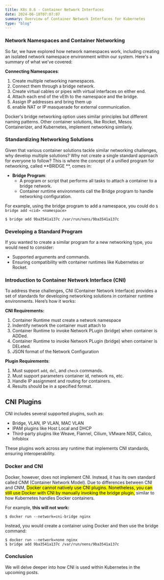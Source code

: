 ```yaml
---
title: K8s 8.6 - Container Network Interfaces
date: 2024-06-18T07:07:07
summary: Overview of Container Network Interfaces for Kubernetes
type: "blog"
---
```


### Network Namespaces and Container Networking

So far, we have explored how network namespaces work, including creating an isolated network namespace environment within our system. Here's a summary of what we've covered:

**Connecting Namespaces**:
1) Create multiple networking namespaces.
2) Connect them through a bridge network.
3) Create virtual cables or pipes with virtual interfaces on either end.
4) Attach each end of the vEth to the namespace and the bridge.
5) Assign IP addresses and bring them up
6) enable NAT or IP masquerade for external communication.

Docker's bridge networking option uses similar principles but different naming patterns. Other container solutions, like Rocket, Mesos Containerizer, and Kubernetes, implement networking similarly.

### Standardizing Networking Solutions

Given that various container solutions tackle similar networking challenges, why develop multiple solutions? Why not create a single standard approach for everyone to follow? This is where the concept of a unified program for networking, called **BRIDGE **, comes in:

- **Bridge Program**: 
  - A program or script that performs all tasks to attach a container to a bridge network.
  - Container runtime environments call the Bridge program to handle networking configuration.

For example, using the bridge program to add a namespace, you could do `$ bridge add <cid> <namespace>
`
```
$ bridge add 9ba3541a137c /var/run/nens/9ba3541a137c
```

### Developing a Standard Program

If you wanted to create a similar program for a new networking type, you would need to consider:

- Supported arguments and commands.
- Ensuring compatibility with container runtimes like Kubernetes or Rocket.

### Introduction to Container Network Interface (CNI)

To address these challenges, CNI (Container Network Interface) provides a set of standards for developing networking solutions in container runtime environments. Here’s how it works:

**CNI Requirements:**
1. Container Runtime must create a network namespace
2. Indentify network the container must attach to
3. Container Runtime to invoke Network PLugin (bridge) when container is ADDed.
4. Container Runtime to invoke Network PLugin (bridge) when container is DELeted.
5. JSON format of the Network Configuration

**Plugin Requirements**:
1. Must support `add`, `del`, and `check` commands.
2. Must support parameters container id, network ns, etc.
3. Handle IP assignment and routing for containers.
4. Results should be in a specified format.

## CNI Plugins

CNI includes several supported plugins, such as:

- Bridge, VLAN, IP VLAN, MAC VLAN
- IPAM plugins like Host Local and DHCP
- Third-party plugins like Weave, Flannel, Cilium, VMware NSX, Calico, Infoblox

These plugins work across any runtime that implements CNI standards, ensuring interoperability.

### Docker and CNI

Docker, however, does not implement CNI. Instead, it has its own standard called CNM (Container Network Model). Due to differences between CNI and CNM, <mark>Docker cannot natively use CNI plugins. Nonetheless, you can still use Docker with CNI by manually invoking the bridge plugin,</mark> similar to how Kubernetes handles Docker containers.


For example, **this will not work:**
```
$ docker run --network=cni-bridge nginx
```

Instead, you would create a container using Docker and then use the bridge command:
```
$ docker run --network=none nginx
$ bridge add 9ba3541a137c /var/run/nens/9ba3541a137c
```

### Conclusion

We will delve deeper into how CNI is used within Kubernetes in the upcoming posts.